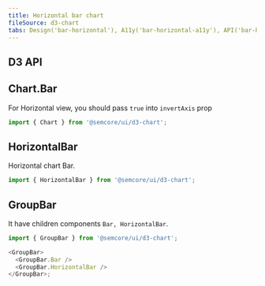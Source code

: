 ```yaml
---
title: Horizontal bar chart
fileSource: d3-chart
tabs: Design('bar-horizontal'), A11y('bar-horizontal-a11y'), API('bar-horizontal-api'), Examples('bar-horizontal-d3-code'), Changelog('d3-chart-changelog')
---
```


## D3 API

## Chart.Bar

For Horizontal view, you should pass `true` into `invertAxis` prop

```js
import { Chart } from '@semcore/ui/d3-chart';
```

<TypesView type="BarChartProps" :types={...types} />

## HorizontalBar

Horizontal chart Bar.

```js
import { HorizontalBar } from '@semcore/ui/d3-chart';
```

<TypesView type="HorizontalBarProps" :types={...types} />

## GroupBar

It have children components `Bar, HorizontalBar`.

```js
import { GroupBar } from '@semcore/ui/d3-chart';

<GroupBar>
  <GroupBar.Bar />
  <GroupBar.HorizontalBar />
</GroupBar>;
```

<TypesView type="GroupBarProps" :types={...types} />

<script setup>import { data as types } from '@types.data.ts';</script>
